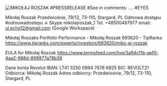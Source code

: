 ![MIKOŁAJ ROSZAK #PRESSRELEASE](https://user-images.githubusercontent.com/38286081/157007043-b6e852b4-38cc-4f95-8685-22fca2bca97a.jpg)
#See in comments: .... #EYES

Mikołaj Roszak
Przedwiośnie, 79/12, 73-110, Stargard, PL
Odmowa dostępu #odmowadostepu ☠ Skype mikolajroszak_1 
Tel. +48500487977 email: ul.echo12@gmail.com (Google Workspace) 

Mikołaj Roszaks Portfolio Performance - Mikołaj Roszak 693620 - TipRanks
https://www.tipranks.com/experts/investors/693620/miko-aj-roszak

EULA for Mikołaj Roszak
https://www.termsfeed.com/live/3a94c11b-aef0-4aa2-988d-899877a78b38

Dane konta Revolut
IBAN: LT41 3250 0894 7676 6825
BIC: REVOLT21
Odbiorca: Mikołaj Roszak
Adres odbiorcy: Przedwiośnie, 79/12, 73-110, Stargard, PL
